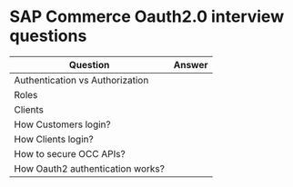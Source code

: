 # SAP Commerce Oauth2.0 interview questions

| Question                         | Answer |
| -------------------------------- | ------ |
| Authentication vs Authorization  |        |
| Roles                            |        |
| Clients                          |        |
| How Customers login?             |        |
| How Clients login?               |        |
| How to secure OCC APIs?          |        |
| How Oauth2 authentication works? |        |
